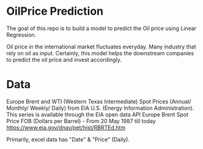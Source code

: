 # OilPrice Prediction
The goal of this repo is to build a model to predict the Oil price using Linear Regression.

Oil price in the international market fluctuates everyday. Many industry that rely on oil as input. Certainly, this model helps the downstream companies to predict the oil price and invest accordingly.

# Data
Europe Brent and WTI (Western Texas Intermediate) Spot Prices (Annual/ Monthly/ Weekly/ Daily) from EIA U.S. (Energy Information Administration). This series is available through the EIA open data API
Europe Brent Spot Price FOB (Dollars per Barrel) - From 20 May 1987 till today
https://www.eia.gov/dnav/pet/hist/RBRTEd.htm

Primarily, excel data has "Date" & "Price" (Daily).
